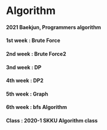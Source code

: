 # Algorithm
#### 2021 Baekjun, Programmers algorithm
#### 1st week : Brute Force
#### 2nd week : Brute Force2
#### 3nd week : DP
#### 4th week : DP2
#### 5th week : Graph
#### 6th week : bfs Algorithm

#### Class : 2020-1 SKKU Algorithm class
